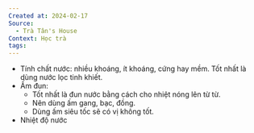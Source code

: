 ```yaml
---
Created at: 2024-02-17
Source:
  - Trà Tân's House
Context: Học trà
tags:
---
```

- Tính chất nước: nhiều khoáng, ít khoáng, cứng hay mềm. Tốt nhất là dùng nước lọc tinh khiết.
- Ấm đun: 
    - Tốt nhất là đun nước bằng cách cho nhiệt nóng lên từ từ.
    - Nên dùng ấm gang, bạc, đồng.
    - Dùng ấm siêu tốc sẽ có vị không tốt.
- Nhiệt độ nước